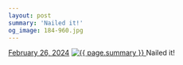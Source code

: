 ```yaml
---
layout: post
summary: 'Nailed it!'
og_image: 184-960.jpg
---
```


<p>
  <time>
    <a href="/184">February 26, 2024</a>
  </time>
  <a href="/184">
    <img src="{{ site.assets_url }}/184-480.jpg" srcset="{{ site.assets_url }}/184-240.jpg 240w, {{ site.assets_url }}/184-480.jpg 480w, {{ site.assets_url }}/184-720.jpg 720w, {{ site.assets_url }}/184-960.jpg 960w" sizes="(min-width: 700px) 50vw, calc(100vw - 2rem)" alt="{{ page.summary }}" />
  </a>
  <span>Nailed it!</span>
</p>
